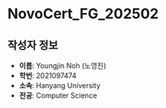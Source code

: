# NovoCert_FG_202502

## 작성자 정보
- **이름**: Youngjin Noh (노영진)
- **학번**: 2021097474
- **소속**: Hanyang University
- **전공**: Computer Science
